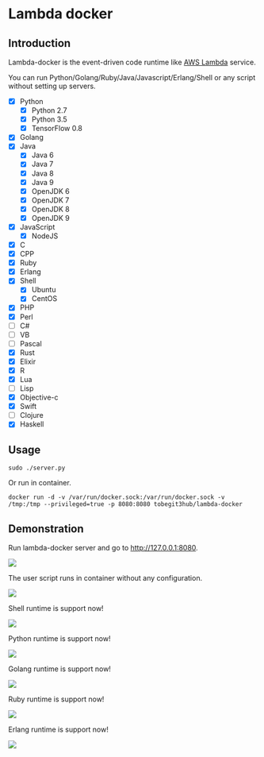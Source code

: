 # Lambda docker

## Introduction

Lambda-docker is the event-driven code runtime like [AWS Lambda](https://aws.amazon.com/lambda/) service.

You can run Python/Golang/Ruby/Java/Javascript/Erlang/Shell or any script without setting up servers.

- [x] Python
  - [x] Python 2.7
  - [x] Python 3.5
  - [x] TensorFlow 0.8
- [x] Golang
- [x] Java
  - [x] Java 6
  - [x] Java 7
  - [x] Java 8
  - [x] Java 9
  - [x] OpenJDK 6
  - [x] OpenJDK 7
  - [x] OpenJDK 8
  - [x] OpenJDK 9
- [x] JavaScript
  - [x] NodeJS
- [x] C
- [x] CPP
- [x] Ruby
- [x] Erlang
- [x] Shell
  - [x] Ubuntu
  - [x] CentOS
- [x] PHP
- [x] Perl  
- [ ] C#
- [ ] VB
- [ ] Pascal
- [x] Rust
- [x] Elixir
- [x] R
- [x] Lua
- [ ] Lisp
- [x] Objective-c
- [x] Swift
- [ ] Clojure
- [x] Haskell

## Usage

```
sudo ./server.py
```

Or run in container.

```
docker run -d -v /var/run/docker.sock:/var/run/docker.sock -v /tmp:/tmp --privileged=true -p 8080:8080 tobegit3hub/lambda-docker
```

## Demonstration

Run lambda-docker server and go to <http://127.0.0.1:8080>.

![](./static/image/lambda_docker_input.png)

The user script runs in container without any configuration.

![](./static/image/lambda_docker_output.png)

Shell runtime is support now!

![](./static/image/shell_runtime.png)

Python runtime is support now!

![](./static/image/python_runtime.png)

Golang runtime is support now!

![](./static/image/golang_runtime.png)

Ruby runtime is support now!

![](./static/image/ruby_runtime.png)

Erlang runtime is support now!

![](./static/image/erlang_runtime.png)


